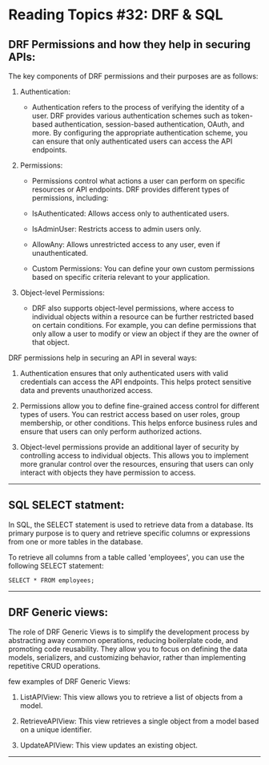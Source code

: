 # Reading Topics #32: DRF & SQL

## DRF Permissions and how they help in securing APIs:

The key components of DRF permissions and their purposes are as follows:

1. Authentication:

    - Authentication refers to the process of verifying the identity of a user. DRF provides various authentication schemes such as token-based authentication, session-based authentication, OAuth, and more. By configuring the appropriate authentication scheme, you can ensure that only authenticated users can access the API endpoints.

2. Permissions:

    - Permissions control what actions a user can perform on specific resources or API endpoints. DRF provides different types of permissions, including:
   - IsAuthenticated: Allows access only to authenticated users.
    - IsAdminUser: Restricts access to admin users only.
    - AllowAny: Allows unrestricted access to any user, even if unauthenticated.

    -   Custom Permissions: You can define your own custom permissions based on specific criteria relevant to your application.
3. Object-level Permissions:

    - DRF also supports object-level permissions, where access to individual objects within a resource can be further restricted based on certain conditions. For example, you can define permissions that only allow a user to modify or view an object if they are the owner of that object.

DRF permissions help in securing an API in several ways:

1. Authentication ensures that only authenticated users with valid credentials can access the API endpoints. This helps protect sensitive data and prevents unauthorized access.

2. Permissions allow you to define fine-grained access control for different types of users. You can restrict access based on user roles, group membership, or other conditions. This helps enforce business rules and ensure that users can only perform authorized actions.

3. Object-level permissions provide an additional layer of security by controlling access to individual objects. This allows you to implement more granular control over the resources, ensuring that users can only interact with objects they have permission to access.

---

## SQL SELECT statment:

In SQL, the SELECT statement is used to retrieve data from a database. Its primary purpose is to query and retrieve specific columns or expressions from one or more tables in the database.

To retrieve all columns from a table called 'employees', you can use the following SELECT statement:

```
SELECT * FROM employees;
```

---

## DRF Generic views:

The role of DRF Generic Views is to simplify the development process by abstracting away common operations, reducing boilerplate code, and promoting code reusability. They allow you to focus on defining the data models, serializers, and customizing behavior, rather than implementing repetitive CRUD operations.

few examples of DRF Generic Views:

1. ListAPIView:
This view allows you to retrieve a list of objects from a model.

2. RetrieveAPIView:
This view retrieves a single object from a model based on a unique identifier.

3. UpdateAPIView:
This view updates an existing object.

---